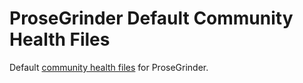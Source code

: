 # ProseGrinder Default Community Health Files

Default [community health files](https://help.github.com/en/github/building-a-strong-community/creating-a-default-community-health-file-for-your-organization) for ProseGrinder.

